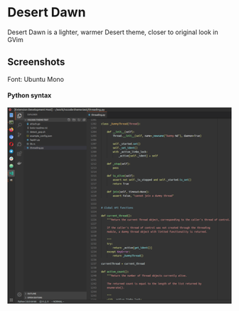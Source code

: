 # Desert Dawn

Desert Dawn is a lighter, warmer Desert theme, closer to original look in GVim

## Screenshots

Font: Ubuntu Mono

#### Python syntax

![Python syntax](https://raw.githubusercontent.com/gistart/vscode-theme-desert-dawn/master/screenshots/python.png)

